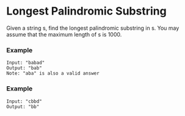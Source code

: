 # Longest Palindromic Substring

Given a string s, find the longest palindromic substring in s. You may assume that the maximum length of s is 1000.

### Example
```
Input: "babad"
Output: "bab"
Note: "aba" is also a valid answer
```

### Example
```
Input: "cbbd"
Output: "bb"
```
